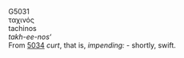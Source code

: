 <body>
  <p>G5031<br>  ταχινός  <br> tachinos  <br><i>takh-ee-nos‘ </i><br>From <a href="g5034.htm">5034</a>  <i>curt</i>, that is, <i>impending:</i> - shortly, swift.<br></p>
 </body>